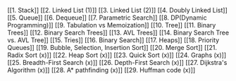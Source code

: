 [[1. Stack]]
[[2. Linked List (1)]]
[[3. Linked List (2)]]
[[4. Doubly Linked List]]
[[5. Queue]]
[[6. Dequeue]]
[[7. Parametric Search]]
[[8.  DP(Dynamic Programming)]]
[[9. Tabulation vs Memoization]]
[[10. Tree]]
[[11. Binary Trees]]
[[12. Binary Search Trees]]
[[13. AVL Trees]]
[[14. Binary Search Tree vs. AVL Tree]]
[[15. Tries]]
[[16. Binary Search]]
[[17. Heaps]]
[[18. Priority Queues]]
[[19. Bubble, Selection, Insertion Sort]]
[[20. Merge Sort]]
[[21. Radix Sort (x)]]
[[22. Heap Sort (x)]]
[[23. Quick Sort (x)]]
[[24. Graphs (x)]]
[[25. Breadth-First Search (x)]]
[[26. Depth-First Search (x)]]
[[27. Dijkstra's Algorithm (x)]]
[[28. A* pathfinding (x)]]
[[29. Huffman code (x)]]